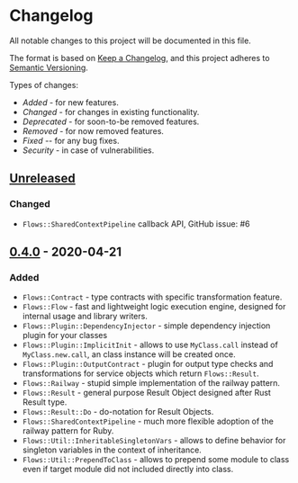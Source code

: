 # Changelog

All notable changes to this project will be documented in this file.

The format is based on [Keep a Changelog](https://keepachangelog.com/en/1.0.0/),
and this project adheres to [Semantic Versioning](https://semver.org/spec/v2.0.0.html).

Types of changes:

* _Added_ - for new features.
* _Changed_ -  for changes in existing functionality.
* _Deprecated_ - for soon-to-be removed features.
* _Removed_ - for now removed features.
* _Fixed_ -- for any bug fixes.
* _Security_ - in case of vulnerabilities.

## [Unreleased]

### Changed

* `Flows::SharedContextPipeline` callback API, GitHub issue: #6

## [0.4.0] - 2020-04-21

### Added

* `Flows::Contract` - type contracts with specific transformation feature.
* `Flows::Flow` - fast and lightweight logic execution engine, designed for
  internal usage and library writers.
* `Flows::Plugin::DependencyInjector` - simple dependency injection plugin for your classes
* `Flows::Plugin::ImplicitInit` - allows to use `MyClass.call` instead of
  `MyClass.new.call`, an class instance will be created once.
* `Flows::Plugin::OutputContract` - plugin for output type checks and
  transformations for service objects which return `Flows::Result`.
* `Flows::Railway` - stupid simple implementation of the railway pattern.
* `Flows::Result` - general purpose Result Object designed after Rust Result type.
* `Flows::Result::Do` - do-notation for Result Objects.
* `Flows::SharedContextPipeline` - much more flexible adoption of the railway
  pattern for Ruby.
* `Flows::Util::InheritableSingletonVars` - allows to define behavior for
  singleton variables in the context of inheritance.
* `Flows::Util::PrependToClass` - allows to prepend some module to class even if
  target module did not included directly into class.

[unreleased]: https://github.com/ffloyd/flows/compare/v0.4.0...HEAD
[0.4.0]: https://github.com/ffloyd/flows/compare/v0.3.0...v0.4.0
